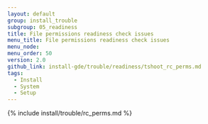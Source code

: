 ```yaml
---
layout: default
group: install_trouble
subgroup: 05_readiness
title: File permissions readiness check issues
menu_title: File permissions readiness check issues
menu_node:
menu_order: 50
version: 2.0
github_link: install-gde/trouble/readiness/tshoot_rc_perms.md
tags:
  - Install
  - System
  - Setup
---
```


{% include install/trouble/rc_perms.md %}
